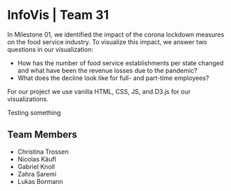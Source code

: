 # InfoVis | Team 31
In Milestone 01, we identified the impact of the corona lockdown measures on the food service industry.
To visualize this impact, we answer two questions in our visualization:
- How has the number of food service establishments per state changed and what have been the revenue losses due to the pandemic? 
- What does the decline look like for full- and part-time employees? 

For our project we use vanilla HTML, CSS, JS, and D3.js for our visualizations.

Testing something
## Team Members
- Christina Trossen
- Nicolas Käufl
- Gabriel Knoll 
- Zahra Saremi 
- Lukas Bormann
